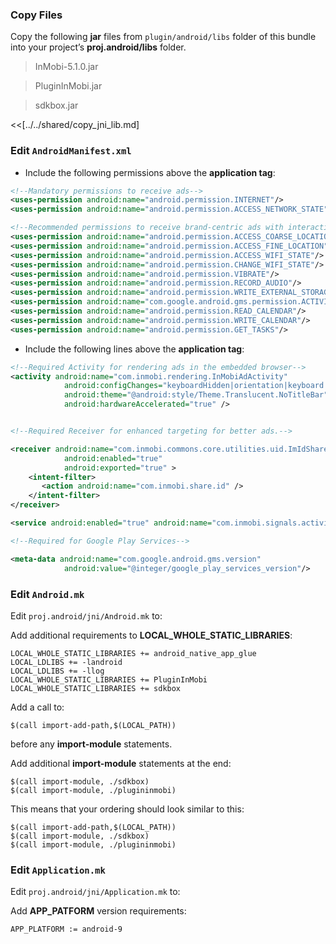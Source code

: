 ### Copy Files
Copy the following __jar__ files from `plugin/android/libs` folder of this
bundle into your project’s __proj.android/libs__ folder.

> InMobi-5.1.0.jar

> PluginInMobi.jar

> sdkbox.jar


<<[../../shared/copy_jni_lib.md]


### Edit `AndroidManifest.xml`
* Include the following permissions above the __application tag__:

```xml
<!--Mandatory permissions to receive ads-->
<uses-permission android:name="android.permission.INTERNET"/>
<uses-permission android:name="android.permission.ACCESS_NETWORK_STATE"/>

<!--Recommended permissions to receive brand‐centric ads with interactive functionality for better eCPMs-->
<uses-permission android:name="android.permission.ACCESS_COARSE_LOCATION"/>
<uses-permission android:name="android.permission.ACCESS_FINE_LOCATION"/>
<uses-permission android:name="android.permission.ACCESS_WIFI_STATE"/>
<uses-permission android:name="android.permission.CHANGE_WIFI_STATE"/>
<uses-permission android:name="android.permission.VIBRATE"/>
<uses-permission android:name="android.permission.RECORD_AUDIO"/>
<uses-permission android:name="android.permission.WRITE_EXTERNAL_STORAGE"/>
<uses-permission android:name="com.google.android.gms.permission.ACTIVITY_RECOGNITION"/>
<uses-permission android:name="android.permission.READ_CALENDAR"/>
<uses-permission android:name="android.permission.WRITE_CALENDAR"/>
<uses-permission android:name="android.permission.GET_TASKS"/>
```

* Include the following lines above the __application tag__:

```xml
<!--Required Activity for rendering ads in the embedded browser-->
<activity android:name="com.inmobi.rendering.InMobiAdActivity"
            android:configChanges="keyboardHidden|orientation|keyboard|smallestScreenSize|screenSize"
            android:theme="@android:style/Theme.Translucent.NoTitleBar"
            android:hardwareAccelerated="true" />


<!--Required Receiver for enhanced targeting for better ads.-->

<receiver android:name="com.inmobi.commons.core.utilities.uid.ImIdShareBroadCastReceiver"
            android:enabled="true"
            android:exported="true" >
    <intent-filter>
       <action android:name="com.inmobi.share.id" />
    </intent-filter>
</receiver>

<service android:enabled="true" android:name="com.inmobi.signals.activityrecognition.ActivityRecognitionManager" />

<!--Required for Google Play Services-->

<meta-data android:name="com.google.android.gms.version"
            android:value="@integer/google_play_services_version"/>
```

### Edit `Android.mk`
Edit `proj.android/jni/Android.mk` to:

Add additional requirements to __LOCAL_WHOLE_STATIC_LIBRARIES__:
```
LOCAL_WHOLE_STATIC_LIBRARIES += android_native_app_glue
LOCAL_LDLIBS += -landroid
LOCAL_LDLIBS += -llog
LOCAL_WHOLE_STATIC_LIBRARIES += PluginInMobi
LOCAL_WHOLE_STATIC_LIBRARIES += sdkbox
```

Add a call to:
```
$(call import-add-path,$(LOCAL_PATH))
```
before any __import-module__ statements.

Add additional __import-module__ statements at the end:
```
$(call import-module, ./sdkbox)
$(call import-module, ./plugininmobi)
```

This means that your ordering should look similar to this:
```
$(call import-add-path,$(LOCAL_PATH))
$(call import-module, ./sdkbox)
$(call import-module, ./plugininmobi)
```

### Edit `Application.mk`
Edit `proj.android/jni/Application.mk` to:

Add __APP_PATFORM__ version requirements:
```
APP_PLATFORM := android-9
```
